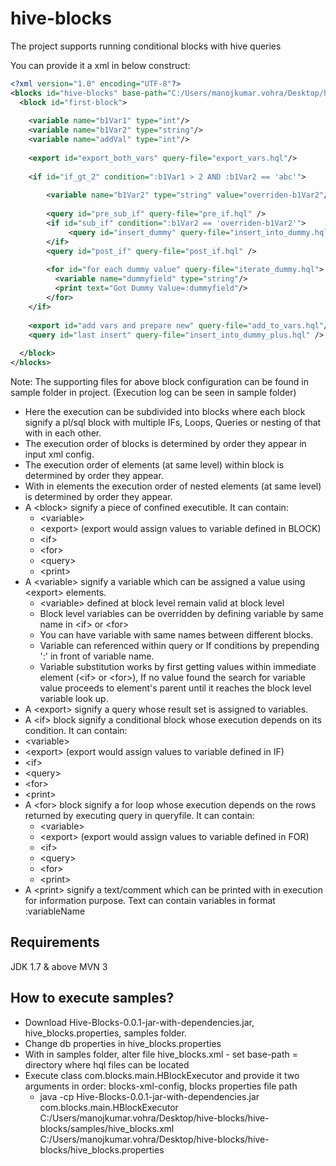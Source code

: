 # hive-blocks
The project supports running conditional blocks with hive queries

You can provide it a xml in below construct:

```xml
<?xml version="1.0" encoding="UTF-8"?>
<blocks id="hive-blocks" base-path="C:/Users/manojkumar.vohra/Desktop/hblocks/">
  <block id="first-block">
    
    <variable name="b1Var1" type="int"/>
    <variable name="b1Var2" type="string"/>
    <variable name="addVal" type="int"/>
    
    <export id="export_both_vars" query-file="export_vars.hql"/>
    
    <if id="if_gt_2" condition=":b1Var1 > 2 AND :b1Var2 == 'abc'">
    
        <variable name="b1Var2" type="string" value="overriden-b1Var2"/>
    
        <query id="pre_sub_if" query-file="pre_if.hql" />
        <if id="sub_if" condition=":b1Var2 == 'overriden-b1Var2'">
      	     <query id="insert_dummy" query-file="insert_into_dummy.hql" />
        </if>
        <query id="post_if" query-file="post_if.hql" />
        
        <for id="for each dummy value" query-file="iterate_dummy.hql">
          <variable name="dummyfield" type="string"/>
          <print text="Got Dummy Value=:dummyfield"/>
        </for>    
    </if>
    
    <export id="add vars and prepare new" query-file="add_to_vars.hql"/>
    <query id="last insert" query-file="insert_into_dummy_plus.hql" />
  
  </block>
</blocks>
```

Note: The supporting files for above block configuration can be found in sample folder in project.
(Execution log can be seen in sample folder)

- Here the execution can be subdivided into blocks where each block signify a pl/sql block with multiple IFs, Loops, Queries or nesting of that with in each other.
- The execution order of blocks is determined by order they appear in input xml config.
- The execution order of elements (at same level) within block is determined by order they appear.
- With in elements the execution order of nested elements (at same level) is determined by order they appear.
- A \<block\> signify a piece of confined executible. It can contain:
  -  \<variable\>
  -  \<export\> (export would assign values to variable defined in BLOCK)
  -  \<if\>
  -  \<for\>
  -  \<query\>
  -  \<print\>
- A \<variable\> signify a variable which can be assigned a value using \<export\> elements.
  -   \<variable\> defined at block level remain valid at block level
  -   Block level variables can be overridden by defining variable by same name in \<if\> or \<for\>
  -   You can have variable with same names between different blocks.
  -   Variable can referenced within query or If conditions by prepending ':' in front of variable name.
  -   Variable substitution works by first getting values within immediate element (\<if\> or \<for\>), If no value found the search for variable value proceeds to element's parent until it reaches the block level variable look up.
- A \<export\> signify a query whose result set is assigned to variables.
- A \<if\> block signify a conditional block whose execution depends on its condition. It can contain:
 -    \<variable\>
  -   \<export\> (export would assign values to variable defined in IF)
  -   \<if\>
  -   \<query\>
  -   \<for\>
  -   \<print\>
- A \<for\> block signify a for loop whose execution depends on the rows returned by executing query in queryfile. It can contain:
  -   \<variable\>
  -   \<export\> (export would assign values to variable defined in FOR)
  -   \<if\>
  -   \<query\>
  -   \<for\>
  -   \<print\>
- A \<print\> signify a text/comment which can be printed with in execution for information purpose. Text can contain variables in format :variableName

Requirements 
------------
JDK 1.7 & above
MVN 3

How to execute samples?
-----------------------
- Download Hive-Blocks-0.0.1-jar-with-dependencies.jar, hive_blocks.properties, samples folder.
- Change db properties in hive_blocks.properties
- With in samples folder, alter file hive_blocks.xml - set base-path = directory where hql files can be located
- Execute class com.blocks.main.HBlockExecutor and provide it two arguments in order: blocks-xml-config, blocks properties file path
  - java -cp Hive-Blocks-0.0.1-jar-with-dependencies.jar com.blocks.main.HBlockExecutor C:/Users/manojkumar.vohra/Desktop/hive-blocks/hive-blocks/samples/hive_blocks.xml C:/Users/manojkumar.vohra/Desktop/hive-blocks/hive-blocks/hive_blocks.properties
